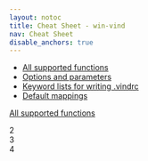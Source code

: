 ```yaml
---
layout: notoc
title: Cheat Sheet - win-vind
nav: Cheat Sheet
disable_anchors: true
---
```


- [All supported functions](functions)
- [Options and parameters](options)
- [Keyword lists for writing .vindrc](keywords)
- [Default mappings](defaults)


<div class="square-container">
  <div class="square">
    <a href="functions">
      <span class="site-masthead__button">
        <p><i class="fas fa-box-open"></i></p>
        <p>All supported functions</p>
      </span>
    </a>
  </div>

  <div class="square">
    2
  </div>

  <div class="square">
    3
  </div>

  <div class="square">
    4
  </div>
</div>
